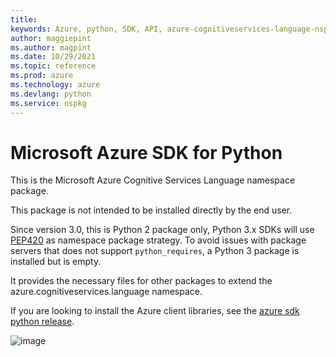 ```yaml
---
title: 
keywords: Azure, python, SDK, API, azure-cognitiveservices-language-nspkg, nspkg
author: maggiepint
ms.author: magpint
ms.date: 10/29/2021
ms.topic: reference
ms.prod: azure
ms.technology: azure
ms.devlang: python
ms.service: nspkg
---
```


# Microsoft Azure SDK for Python

This is the Microsoft Azure Cognitive Services Language namespace
package.

This package is not intended to be installed directly by the end user.

Since version 3.0, this is Python 2 package only, Python 3.x SDKs will
use [PEP420](https://www.python.org/dev/peps/pep-0420/) as
namespace package strategy. To avoid issues with package servers that
does not support `python_requires`, a Python 3 package is installed
but is empty.

It provides the necessary files for other packages to extend the
azure.cognitiveservices.language namespace.

If you are looking to install the Azure client libraries, see the
[azure sdk python release](https://aka.ms/azsdk/python/all).

![image](https://azure-sdk-impressions.azurewebsites.net/api/impressions/azure-sdk-for-python%2Fazure-cognitiveservices-language-nspkg%2FREADME.png)


